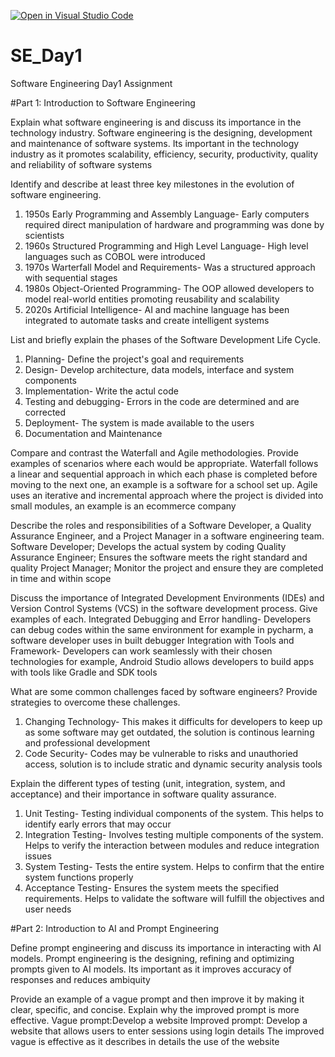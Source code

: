 [![Open in Visual Studio Code](https://classroom.github.com/assets/open-in-vscode-2e0aaae1b6195c2367325f4f02e2d04e9abb55f0b24a779b69b11b9e10269abc.svg)](https://classroom.github.com/online_ide?assignment_repo_id=17004563&assignment_repo_type=AssignmentRepo)
# SE_Day1
Software Engineering Day1 Assignment

#Part 1: Introduction to Software Engineering

Explain what software engineering is and discuss its importance in the technology industry.
Software engineering is the designing, development and maintenance of software systems.
Its important in the technology industry as it promotes scalability, efficiency, security, productivity, quality and reliability of software systems


Identify and describe at least three key milestones in the evolution of software engineering.
1. 1950s Early Programming and Assembly Language- Early computers required direct manipulation of hardware and programming was done by scientists
2. 1960s Structured Programming and High Level Language- High level languages such as COBOL were introduced
3. 1970s Warterfall Model and Requirements- Was a structured approach with sequential stages
4. 1980s Object-Oriented Programming- The OOP allowed developers to model real-world entities promoting reusability and scalability
5. 2020s Artificial Intelligence- AI and machine language has been integrated to automate tasks and create intelligent systems


List and briefly explain the phases of the Software Development Life Cycle.
1. Planning- Define the project's goal and requirements
2. Design- Develop architecture, data models, interface and system components
3. Implementation- Write the actul code
4. Testing and debugging- Errors in the code are determined and are corrected
5. Deployment- The system is made available to the users
6. Documentation and Maintenance


Compare and contrast the Waterfall and Agile methodologies. Provide examples of scenarios where each would be appropriate.
Waterfall follows a linear and sequential approach in which each phase is completed before moving to the next one, an example is a software for a school set up. Agile uses an iterative and incremental
approach where the project is divided into small modules, an example is an ecommerce company


Describe the roles and responsibilities of a Software Developer, a Quality Assurance Engineer, and a Project Manager in a software engineering team.
Software Developer; Develops the actual system by coding
Quality Assurance Engineer; Ensures the software meets the right standard and quality
Project Manager; Monitor the project and ensure they are completed in time and within scope


Discuss the importance of Integrated Development Environments (IDEs) and Version Control Systems (VCS) in the software development process. Give examples of each.
Integrated Debugging and Error handling- Developers can debug codes within the same environment for example in pycharm, a software developer uses in built debugger
Integration with Tools and Framework- Developers can work seamlessly with their chosen technologies for example, Android Studio allows developers to build apps with tools like Gradle and SDK tools



What are some common challenges faced by software engineers? Provide strategies to overcome these challenges.
1. Changing Technology- This makes it difficults for developers to keep up as some software may get outdated, the solution is continous learning and professional development
2. Code Security- Codes may be vulnerable to risks and unauthoried access, solution is to include stratic and dynamic security analysis tools


Explain the different types of testing (unit, integration, system, and acceptance) and their importance in software quality assurance.
1. Unit Testing- Testing individual components of the system. This helps to identify early errors that may occur
2. Integration Testing- Involves testing multiple components of the system. Helps to verify the interaction between modules and reduce integration issues
3. System Testing- Tests the entire system. Helps to confirm that the entire system functions properly
4. Acceptance Testing- Ensures the system meets the specified requirements. Helps to validate the software will fulfill the objectives and user needs


#Part 2: Introduction to AI and Prompt Engineering


Define prompt engineering and discuss its importance in interacting with AI models.
Prompt engineering is the designing, refining and optimizing prompts given to AI models. Its important as it improves accuracy of responses and reduces ambiquity


Provide an example of a vague prompt and then improve it by making it clear, specific, and concise. Explain why the improved prompt is more effective.
Vague prompt:Develop a website
Improved prompt: Develop a website that allows users to enter sessions using login details
The improved vague is effective as it describes in details the use of the website

